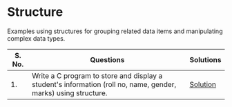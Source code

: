 # Structure

Examples using structures for grouping related data items and manipulating complex data types.

| S. No. | Questions | Solutions |
|---|---|---|
| 1. | Write a C program to store and display a student's information (roll no, name, gender, marks) using structure. | [Solution](https://github.com/PrateekRaj8125/Beginner-C-Programms/blob/main/Codes/20.%20Structure/pb1.c) |
